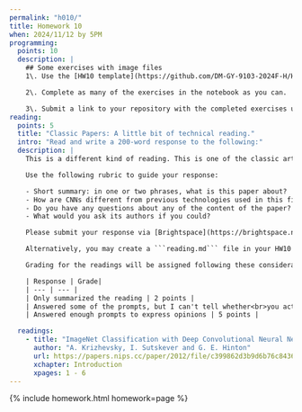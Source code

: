 ```yaml
---
permalink: "h010/"
title: Homework 10
when: 2024/11/12 by 5PM
programming:
  points: 10
  description: |
    ## Some exercises with image files
    1\. Use the [HW10 template](https://github.com/DM-GY-9103-2024F-H/HW10) to start a repository in your organization's GitHub space. It should be named HW10. Open the notebook file using GitHub Codespaces to continue the exercises.

    2\. Complete as many of the exercises in the notebook as you can.

    3\. Submit a link to your repository with the completed exercises using [Brightspace](https://brightspace.nyu.edu/).
reading:
  points: 5
  title: "Classic Papers: A little bit of technical reading."
  intro: "Read and write a 200-word response to the following:"
  description: |
    This is a different kind of reading. This is one of the classic articles about a very powerful neural network architecture. Instead of trying to fully understand all of the details of the paper, you can focus on the high-level aspects and implications of the ideas presented.

    Use the following rubric to guide your response:

    - Short summary: in one or two phrases, what is this paper about?
    - How are CNNs different from previous technologies used in this field?
    - Do you have any questions about any of the content of the paper?
    - What would you ask its authors if you could?

    Please submit your response via [Brightspace](https://brightspace.nyu.edu/).

    Alternatively, you may create a ```reading.md``` file in your HW10 repo and write your response in markdown. Just make sure to submit a link to the file using [Brightspace](https://brightspace.nyu.edu/).

    Grading for the readings will be assigned following these considerations:

    | Response | Grade|
    | --- | --- |
    | Only summarized the reading | 2 points |
    | Answered some of the prompts, but I can't tell whether<br>you actually read the text, or what you thought | 3 points |
    | Answered enough prompts to express opinions | 5 points |

  readings:
    - title: "ImageNet Classification with Deep Convolutional Neural Networks"
      author: "A. Krizhevsky, I. Sutskever and G. E. Hinton"
      url: https://papers.nips.cc/paper/2012/file/c399862d3b9d6b76c8436e924a68c45b-Paper.pdf
      xchapter: Introduction
      xpages: 1 - 6
---
```

{% include homework.html homework=page %}
